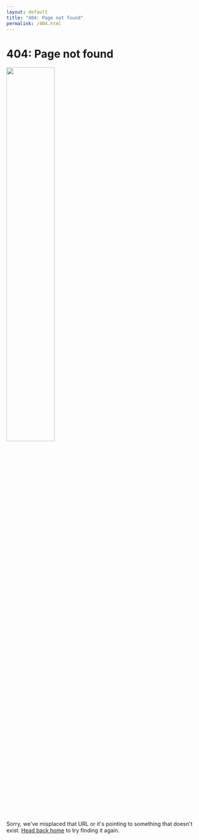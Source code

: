 ```yaml
---
layout: default
title: "404: Page not found"
permalink: /404.html
---
```


<div class="page">
  <h1 class="page-title">404: Page not found</h1>
  <img src="http://slaay.github.io/img/404.jpg" style="width:50%;height:50%;" alt="" align="middle"/>
  <p class="lead">Sorry, we've misplaced that URL or it's pointing to something that doesn't exist. <a href="/">Head back home</a> to try finding it again.</p>
</div>